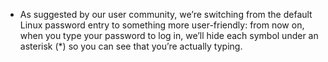 * As suggested by our user community, we’re switching from the default Linux password entry to something more user-friendly: from now on, when you type your password to log in, we’ll hide each symbol under an asterisk (*) so you can see that you’re actually typing.
